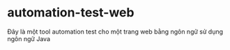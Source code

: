 # automation-test-web
Đây là một tool automation test cho một trang web bằng ngôn ngữ sử dụng ngôn ngữ Java
